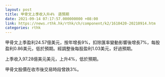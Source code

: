 ```yaml
---
layout: post
title: 甲骨文上季收入升4%　遜預期
date: 2021-09-14 07:17:57.000000000 +08:00
link: https://news.rthk.hk/rthk/ch/component/k2/1610420-20210914.htm
categories: rthk
---
```


甲骨文上季盈利24.57億美元，按年增長9%，扣除匯率變動影響後增長7%，每股盈利0.86美元，低於預期。經調整後每股盈利1.03美元，好過預期。

上季收入97.28億美元美元，上升4%，低於預期。

甲骨文股價在收市後交易時段曾跌3%。
